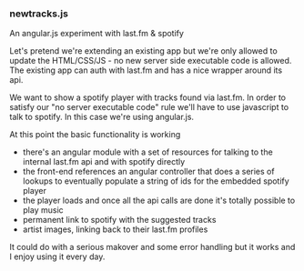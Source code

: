 ### newtracks.js

An angular.js experiment with last.fm & spotify

Let's pretend we're extending an existing app but we're only allowed to update 
the HTML/CSS/JS - no new server side executable code is allowed.
The existing app can auth with last.fm and has a nice wrapper around its api. 

We want to show a spotify player with tracks found via last.fm. In order to satisfy 
our "no server executable code" rule we'll have to use javascript to talk to
spotify. In this case we're using angular.js.

At this point the basic functionality is working

* there's an angular module with a set of resources for talking to the internal last.fm api and with spotify directly
* the front-end references an angular controller that does a series of lookups to eventually populate a string of ids for the embedded spotify player
* the player loads and once all the api calls are done it's totally possible to play music
* permanent link to spotify with the suggested tracks
* artist images, linking back to their last.fm profiles

It could do with a serious makover and some error handling but it works and I enjoy using it every day.



